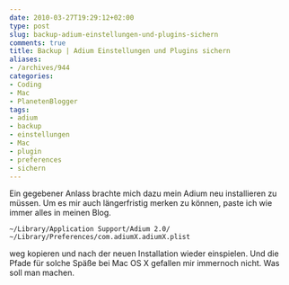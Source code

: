 ```yaml
---
date: 2010-03-27T19:29:12+02:00
type: post
slug: backup-adium-einstellungen-und-plugins-sichern
comments: true
title: Backup | Adium Einstellungen und Plugins sichern
aliases:
- /archives/944
categories:
- Coding
- Mac
- PlanetenBlogger
tags:
- adium
- backup
- einstellungen
- Mac
- plugin
- preferences
- sichern
---
```


Ein gegebener Anlass brachte mich dazu mein Adium neu installieren zu müssen. Um es mir auch längerfristig merken zu können, paste ich wie immer alles in meinen Blog.

```
~/Library/Application Support/Adium 2.0/
~/Library/Preferences/com.adiumX.adiumX.plist
```


weg kopieren und nach der neuen Installation wieder einspielen. Und die Pfade für solche Späße bei Mac OS X gefallen mir immernoch nicht. Was soll man machen.
